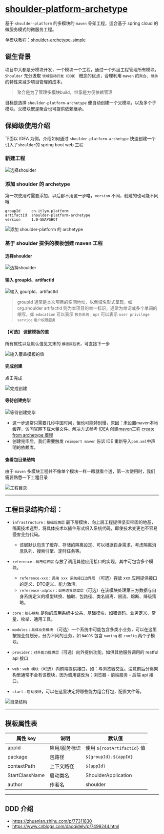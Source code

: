 # [shoulder-platform-archetype](https://github.com/ChinaLym/Shoulder-Platform/tree/main/shoulder-platform-common/shoulder-platform-archetype)

基于 `shoulder-platform` 的多模块的 `maven` 骨架工程，适合基于 spring cloud 的微服务模式的微服务工程。

单模块教程：[shoulder-archetype-simple](https://github.com/ChinaLym/Shoulder-Framework/tree/master/shoulder-archetype-simple)

## 诞生背景

项目中大都是分模块开发，一个模块一个工程，通过一个外层工程管理所有模块，`Shoulder` 充分汲取 `领域驱动开发（DDD）` 概念的优点，合理利用 `maven` 的`聚合`、`继承`的特性来减少项目管理的成本。

> 聚合是为了管理多模块build，继承是方便依赖管理

目标是选择 `shoulder-platform-archetype` 便自动创建一个父模块，以及多个子模块，父模块既是聚合也可提供依赖继承。


## 保姆级使用介绍

下面以 IDEA 为例，介绍如何通过 `shoulder-platform-archetype` 快速创建一个引入了`shoulder`的 spring boot web 工程

### 新建工程
![选择shoulder](../../img/archetype/idea/new.png)

### 添加 shoulder 的 archetype

第一次使用时需要添加，以后都不用这一步咯，`version` 不同，创建的也可能不同哦

```
groupId     cn.itlym.platform
artifactId  shoulder-platform-archetype
version     1.0-SNAPSHOT
```

![添加 shoulder-platform 的 archetype](../../img/archetype/idea/add.png)


### 基于 shoulder 提供的模板创建 maven 工程

#### 选择shoulder
![选择shoulder](../../img/archetype/idea/1.png)


#### 输入 groupId、artifactId
![输入 gourpId、artifactId](../../img/archetype/idea/2.png)

> groupId 通常是本次项目的空间地址，以倒域名形式呈现，如 org.shoulder
> artifactId 则为本项目的唯一标识，通常为单词或多个单词的缩写，如 `education` 可以表示 `教务系统` ; `ups` 可以表示 `user privilege service` `用户权限服务`

#### 【可选】 调整模板的值

所有属性以及默认值见文末的 `模板属性表`，可直接下一步

![输入覆盖模板的值](../../img/archetype/idea/3.png)


#### 完成创建

点击完成

![完成创建](../../img/archetype/idea/4.png)

#### 等待创建完毕

![等待创建完毕](../../img/archetype/idea/5.png)
- 这一步通常只需要几秒中国时间，但也可能特别慢，原因：未设置maven本地缓存，访问官网下载大量文件。解决方式参考 [IDEA 创建maven工程 create from archetype 很慢](https://blog.csdn.net/qq_35425070/article/details/108958087)
- 创建完毕后，我们需要触发 `reimport maven` 告诉 IDE 重新导入`pom.xml`中声明的依赖库。

#### 查看包目录结构

由于 `maven` 多模块工程并不像单个模块一样一眼就看个透，第一次使用时，我们需要熟悉一下工程目录

![工程目录](../../img/archetype/idea/6.png)


---

## 工程目录结构介绍：

* `infrastructure` : `基础设施层` 最下层模块，向上层工程提供坚实牢固的地基，隔离技术选型，将具体技术以插件形式织入系统代码，即使技术变更也不容易侵害业务代码。
    * 该层默认包含了缓存、存储的隔离设定、可以根据自身需求，考虑隔离消息队列、搜索引擎、定时任务等。

* `reference` : `调用边界层` 存放了调用其他应用接口的实现，其中可包含多个模块。
    * `reference-xxx` : `调用 xxx 系统接口边界层` （可选）存放 xxx 应用提供接口的定义、DTO定义、能力激活。
    * `reference-adptor` : `调用边界防腐层`（可选）在该模块处理第三方数据与自身系统定义的模型转换、抽取、包路径、类名隔离、限流、熔断、降级策略。 

* `core` : `核心模块` 是你的应用系统中公共、基础模块，如错误码、业务定义、常量、枚举、通用工具。
* `modules` : `具体业务模块` （可选）一个系统中可能包含多类小业务，可以在这里按照业务划分，分为不同的业务，如 `NACOS` 包含 `naming` 和 `config` 两个子模块。

* `provider` : `对外能力提供层`（可选）向外提供功能，如供其他服务调用的 restful api 接口
 
* `web` : `web 模块`（可选）向前端提供接口，如：与浏览器交互。注意前后分离架构里通常不会有该模块，因为调用链改为：浏览器 - 前端服务 - 后端 api 接口。
 
* `start` : `启动模块`，可以在这里决定将哪些能力组合打包，配置文件等。 

![目录结构](../../img/archetype/projectAndModule.png)

---

## 模板属性表

|属性 key | 说明 | 默认值 |
|----|----|----|
| appId | 应用/服务标识 | 使用 `${rootArtifactId}` 值 |
| package | 包路径 | `${groupId}.${appId}` |
| contextPath | 上下文路径 | `${appId}` |
| StartClassName | 启动类名 | ShoulderApplication |
| author | 作者名 | shoulder |


---

## DDD 介绍

* https://zhuanlan.zhihu.com/p/77311830
* https://www.cnblogs.com/daoqidelv/p/7499244.html